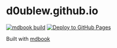 # d0ublew.github.io

[![mdbook build](https://github.com/d0UBleW/d0ublew.github.io/actions/workflows/build.yml/badge.svg?event=push)](https://github.com/d0UBleW/d0ublew.github.io/actions/workflows/build.yml)
[![Deploy to GitHub Pages](https://github.com/d0UBleW/d0ublew.github.io/actions/workflows/pages.yml/badge.svg?event=workflow_run)](https://github.com/d0UBleW/d0ublew.github.io/actions/workflows/pages.yml)

Built with [mdbook](https://rust-lang.github.io/mdBook/index.html)
